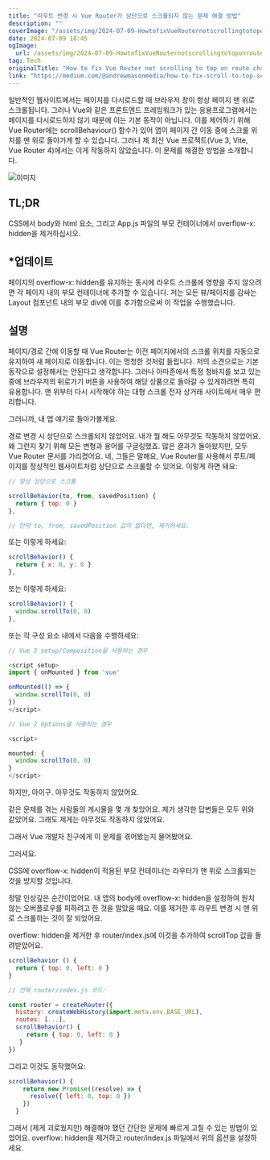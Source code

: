 ```yaml
---
title: "라우트 변경 시 Vue Router가 상단으로 스크롤되지 않는 문제 해결 방법"
description: ""
coverImage: "/assets/img/2024-07-09-HowtofixVueRouternotscrollingtotoponroutechange_0.png"
date: 2024-07-09 18:45
ogImage:
  url: /assets/img/2024-07-09-HowtofixVueRouternotscrollingtotoponroutechange_0.png
tag: Tech
originalTitle: "How to fix Vue Router not scrolling to top on route change"
link: "https://medium.com/@andrewmasonmedia/how-to-fix-scroll-to-top-scrollbehaviour-not-working-in-vue-router-b443c0fecf91"
---
```


일반적인 웹사이트에서는 페이지를 다시로드할 때 브라우저 창이 항상 페이지 맨 위로 스크롤됩니다. 그러나 Vue와 같은 프론트엔드 프레임워크가 있는 응용프로그램에서는 페이지를 다시로드하지 않기 때문에 이는 기본 동작이 아닙니다. 이를 제어하기 위해 Vue Router에는 scrollBehaviour() 함수가 있어 앱이 페이지 간 이동 중에 스크롤 위치를 맨 위로 돌아가게 할 수 있습니다. 그러나 제 최신 Vue 프로젝트(Vue 3, Vite, Vue Router 4)에서는 이게 작동하지 않았습니다. 이 문제를 해결한 방법을 소개합니다.

![이미지](/assets/img/2024-07-09-HowtofixVueRouternotscrollingtotoponroutechange_0.png)

## TL;DR

CSS에서 body와 html 요소, 그리고 App.js 파일의 부모 컨테이너에서 overflow-x: hidden을 제거하십시오.

<div class="content-ad"></div>

## \*업데이트

페이지의 overflow-x: hidden를 유지하는 동시에 라우트 스크롤에 영향을 주지 않으려면 각 페이지 내의 부모 컨테이너에 추가할 수 있습니다. 저는 모든 뷰/페이지를 감싸는 Layout 컴포넌트 내의 부모 div에 이를 추가함으로써 이 작업을 수행했습니다.

## 설명

페이지/경로 간에 이동할 때 Vue Router는 이전 페이지에서의 스크롤 위치를 자동으로 유지하여 새 페이지로 이동합니다. 이는 멍청한 것처럼 들립니다. 저의 소견으로는 기본 동작으로 설정해서는 안된다고 생각합니다. 그러나 아마존에서 특정 청바지를 보고 있는 중에 브라우저의 뒤로가기 버튼을 사용하여 해당 상품으로 돌아갈 수 있게하려면 특히 유용합니다. 맨 위부터 다시 시작해야 하는 대형 스크롤 전자 상거래 사이트에서 매우 편리합니다.

<div class="content-ad"></div>

그러니까, 내 앱 얘기로 돌아가볼게요.

경로 변경 시 상단으로 스크롤되지 않았어요. 내가 뭘 해도 아무것도 작동하지 않았어요. 왜 그런지 찾기 위해 모든 변형과 용어를 구글링했죠. 많은 결과가 돌아왔지만, 모두 Vue Router 문서를 가리켰어요. 네, 그들은 말해요, Vue Router를 사용해서 루트/페이지를 정상적인 웹사이트처럼 상단으로 스크롤할 수 있어요. 이렇게 하면 돼요:

```js
// 항상 상단으로 스크롤

scrollBehavior(to, from, savedPosition) {
  return { top: 0 }
},

// 만약 to, from, savedPosition 값이 없다면, 제거하세요.
```

또는 이렇게 하세요:

<div class="content-ad"></div>

```js
scrollBehavior() {
  return { x: 0, y: 0 }
},
```

또는 이렇게 하세요:

```js
scrollBehavior() {
  window.scrollTo(0, 0)
},
```

또는 각 구성 요소 내에서 다음을 수행하세요:

<div class="content-ad"></div>

```js
// Vue 3 setup/Composition을 사용하는 경우

<script setup>
import { onMounted } from 'vue'

onMounted(() => {
  window.scrollTo(0, 0)
})
</script>

// Vue 2 Options을 사용하는 경우

<script>

mounted: {
  window.scrollTo(0, 0)
}
</script>
```

하지만, 아이구. 아무것도 작동하지 않았어요.

같은 문제를 겪는 사람들의 게시물을 몇 개 찾았어요. 제가 생각한 답변들은 모두 위와 같았어요. 그래도 제게는 아무것도 작동하지 않았어요.

그래서 Vue 개발자 친구에게 이 문제를 겪어봤는지 물어봤어요.

<div class="content-ad"></div>

그러셔요.

CSS에 overflow-x: hidden이 적용된 부모 컨테이너는 라우터가 맨 위로 스크롤되는 것을 방지할 것입니다.

정말 인상깊은 순간이었어요. 내 앱의 body에 overflow-x: hidden을 설정하여 원치 않는 오버플로우를 피하려고 한 것을 알았을 때요. 이를 제거한 후 라우트 변경 시 맨 위로 스크롤하는 것이 잘 되었어요.

overflow: hidden을 제거한 후 router/index.js에 이것을 추가하여 scrollTop 값을 돌려받았어요.

<div class="content-ad"></div>

```js
scrollBehavior () {
  return { top: 0, left: 0 }
}

// 전체 router/index.js 코드:

const router = createRouter({
  history: createWebHistory(import.meta.env.BASE_URL),
  routes: [...],
  scrollBehavior() {
     return { top: 0, left: 0 }
   }
})
```

그리고 이것도 동작했어요:

```js
scrollBehavior() {
    return new Promise((resolve) => {
      resolve({ left: 0, top: 0 })
    })
  }
```

그래서 (제게 괴로웠지만) 해결해야 했던 간단한 문제에 빠르게 고칠 수 있는 방법이 있었어요. overflow: hidden을 제거하고 router/index.js 파일에서 위의 옵션을 설정하세요.
